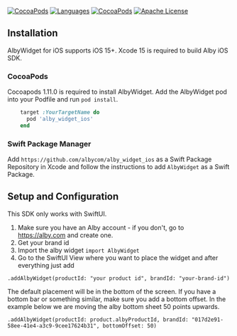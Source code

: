 [![CocoaPods](https://img.shields.io/badge/platforms-iOS-orange.svg?maxAge=2592000)](https://cocoapods.org/pods/alby_widget_ios)
[![Languages](https://img.shields.io/badge/languages-OjbC%20%7C%20%20Swift-orange.svg?maxAge=2592000)](https://github.com/albycom/alby_widget_ios)
[![CocoaPods](https://img.shields.io/cocoapods/v/alby_widget_ios.svg?maxAge=2592000)](https://cocoapods.org/pods/alby_widget_ios)
[![Apache License](http://img.shields.io/badge/license-APACHE2-blue.svg?style=flat)](https://www.apache.org/licenses/LICENSE-2.0.html)


## Installation

AlbyWidget for iOS supports iOS 15+. 
Xcode 15 is required to build Alby iOS SDK.

### CocoaPods
Cocoapods 1.11.0 is required to install AlbyWidget.
Add the AlbyWidget pod into your Podfile and run `pod install`.
```ruby
    target :YourTargetName do
      pod 'alby_widget_ios'
    end
```


### Swift Package Manager
Add `https://github.com/albycom/alby_widget_ios` as a Swift Package Repository in Xcode and follow the instructions to add `AlbyWidget` as a Swift Package.


## Setup and Configuration
This SDK only works with SwiftUI.

1. Make sure you have an Alby account - if you don't, go to https://alby.com and create one.
2. Get your brand id
3. Import the alby widget `import AlbyWidget`
3. Go to the SwiftUI View where you want to place the widget and after everything just add
```
.addAlbyWidget(productId: "your product id", brandId: "your-brand-id")
```

The default placement will be in the bottom of the screen. If you have a bottom bar or something similar, make sure you add a bottom
offset. In the example below we are moving the alby bottom sheet 50 points upwards.

```
.addAlbyWidget(productId: product.albyProductId, brandId: "017d2e91-58ee-41e4-a3c9-9cee17624b31", bottomOffset: 50)
```

